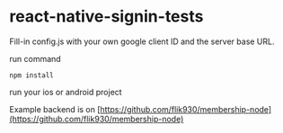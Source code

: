 # react-native-signin-tests

Fill-in config.js with your own google client ID and the server base URL.

run command

    npm install
    
run your ios or android project

Example backend is on [https://github.com/flik930/membership-node](https://github.com/flik930/membership-node)
